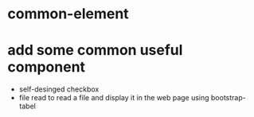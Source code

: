 # common-element
# add some common useful component 
* self-desinged checkbox
* file read to read a file and display it in the web page using bootstrap-tabel
